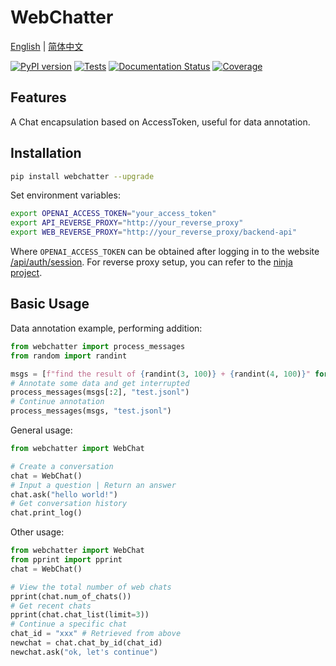 # WebChatter

[English](README-EN.md) | [简体中文](README.md)

[![PyPI version](https://img.shields.io/pypi/v/webchatter.svg)](https://pypi.python.org/pypi/webchatter)
[![Tests](https://github.com/cubenlp/webchatter/actions/workflows/test.yml/badge.svg)](https://github.com/cubenlp/webchatter/actions/workflows/test.yml/)
[![Documentation Status](https://img.shields.io/badge/docs-github_pages-blue.svg)](https://apicall.wzhecnu.cn)
[![Coverage](https://codecov.io/gh/cubenlp/webchatter/branch/main/graph/badge.svg)](https://codecov.io/gh/cubenlp/webchatter)

## Features

A Chat encapsulation based on AccessToken, useful for data annotation.

## Installation

```bash
pip install webchatter --upgrade
```

Set environment variables:
```bash
export OPENAI_ACCESS_TOKEN="your_access_token"
export API_REVERSE_PROXY="http://your_reverse_proxy"
export WEB_REVERSE_PROXY="http://your_reverse_proxy/backend-api"
```

Where `OPENAI_ACCESS_TOKEN` can be obtained after logging in to the website [/api/auth/session](https://chat.openai.com/api/auth/session). For reverse proxy setup, you can refer to the [ninja project](https://github.com/gngpp/ninja/).

## Basic Usage

Data annotation example, performing addition:
```py
from webchatter import process_messages
from random import randint

msgs = [f"find the result of {randint(3, 100)} + {randint(4, 100)}" for _ in range(4)]
# Annotate some data and get interrupted
process_messages(msgs[:2], "test.jsonl")
# Continue annotation
process_messages(msgs, "test.jsonl")
```

General usage:

```py
from webchatter import WebChat

# Create a conversation
chat = WebChat()
# Input a question | Return an answer
chat.ask("hello world!")
# Get conversation history
chat.print_log()
```

Other usage:

```py
from webchatter import WebChat
from pprint import pprint
chat = WebChat()

# View the total number of web chats
pprint(chat.num_of_chats())
# Get recent chats
pprint(chat.chat_list(limit=3))
# Continue a specific chat
chat_id = "xxx" # Retrieved from above
newchat = chat.chat_by_id(chat_id)
newchat.ask("ok, let's continue")
```